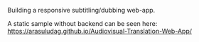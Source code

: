 Building a responsive subtitling/dubbing web-app.

A static sample without backend can be seen here: https://arasuludag.github.io/Audiovisual-Translation-Web-App/
